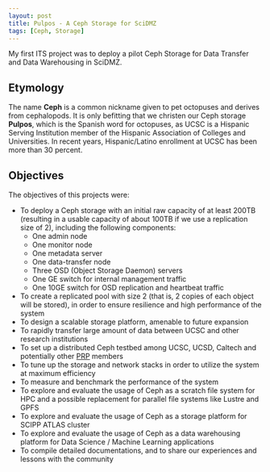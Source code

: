 ```yaml
---
layout: post
title: Pulpos - A Ceph Storage for SciDMZ
tags: [Ceph, Storage]
---
```


My first ITS project was to deploy a pilot Ceph Storage for Data Transfer and Data Warehousing in SciDMZ.<!-- more -->

## Etymology
The name **Ceph** is a common nickname given to pet octopuses and derives from cephalopods. It is only befitting that we christen our Ceph storage **Pulpos**, which is the Spanish word for octopuses, as UCSC is a Hispanic Serving Institution member of the Hispanic Association of Colleges and Universities. In recent years, Hispanic/Latino enrollment at UCSC has been more than 30 percent.

## Objectives
The objectives of this projects were:
* To deploy a Ceph storage with an initial raw capacity of at least 200TB (resulting in a usable capacity of about 100TB if we use a replication size of 2), including the following components:
  * One admin node
  * One monitor node
  * One metadata server
  * One data-transfer node
  * Three OSD (Object Storage Daemon) servers
  * One GE switch for internal management traffic
  * One 10GE switch for OSD replication and heartbeat traffic
* To create a replicated pool with size 2 (that is, 2 copies of each object will be stored), in order to ensure resilience and high performance of the system
* To design a scalable storage platform, amenable to future expansion
* To rapidly transfer large amount of data between UCSC and other research institutions
* To set up a distributed Ceph testbed among UCSC, UCSD, Caltech and potentially other [PRP](http://prp.ucsd.edu/) members
* To tune up the storage and network stacks in order to utilize the system at maximum efficiency
* To measure and benchmark the performance of the system
* To explore and evaluate the usage of Ceph as a scratch file system for HPC and a possible replacement for parallel file systems like Lustre and GPFS
* To explore and evaluate the usage of Ceph as a storage platform for SCIPP ATLAS cluster
* To explore and evaluate the usage of Ceph as a data warehousing platform for Data Science / Machine Learning applications
* To compile detailed documentations, and to share our experiences and lessons with the community
